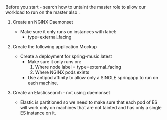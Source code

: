 Before you start - search how to untaint the master role to allow our workload to run on the master also .

1. Create an NGINX Daemonset
   - Make sure it only runs on instances with label:
     - type=external_facing

2. Create the following application Mockup
   - Create a deployment for spring-music:latest 
     - Make sure it only runs on:
       1. Where node label = type=external_facing
       2. Where NGINX pods exists
     - Use antipod affinity to allow only a SINGLE springapp to run on each machine.

3. Create an Elasticsearch - not using daemonset
   - Elastic is partitioned  so we need to make sure that each pod of ES will work only on machines that are not tainted and has only a single ES instance on it.

